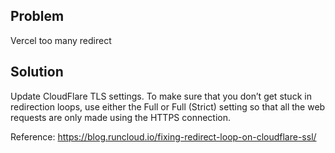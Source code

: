 ## Problem

Vercel too many redirect

## Solution

Update CloudFlare TLS settings. To make sure that you don’t get stuck in redirection loops, use either the Full or Full (Strict) setting so that all the web requests are only made using the HTTPS connection.

Reference: https://blog.runcloud.io/fixing-redirect-loop-on-cloudflare-ssl/
